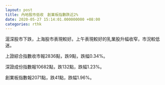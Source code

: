 ```yaml
---
layout: post
title: 內地股市低收　創業板指數跌近2%
date: 2020-05-27 15:14:01.000000000 +08:00
categories: rthk
---
```


滬深股市下跌，上海股市表現較好。上午表現較好的乳業股升幅收窄，市況較低迷。

上證綜合指數收市報2836點，跌9點，跌幅0.34%。

深證成份指數報10682點，跌132點，跌幅1.23%。

創業板指數報2071點，跌41點，跌幅1.96%。
